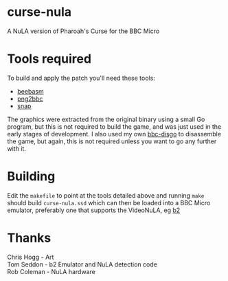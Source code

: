 # curse-nula
A NuLA version of Pharoah's Curse for the BBC Micro

# Tools required

To build and apply the patch you'll need these tools:

* [beebasm](https://github.com/stardot/beebasm)
* [png2bbc](https://github.com/dave-f/png2bbc)
* [snap](https://github.com/dave-f/snap)

The graphics were extracted from the original binary using a small Go program, but this is not required to build the game, and was just used in the early stages of development.  I also used my own [bbc-disgo](https://github.com/dave-f/bbc-disgo) to disassemble the game, but again, this is not required unless you want to go any further with it.

# Building

Edit the `makefile` to point at the tools detailed above and running `make` should build `curse-nula.ssd` which can then be loaded into a BBC Micro emulator, preferably one that supports the VideoNuLA, eg [b2](https://github.com/tom-seddon/b2)

# Thanks

Chris Hogg - Art  
Tom Seddon - b2 Emulator and NuLA detection code  
Rob Coleman - NuLA hardware

